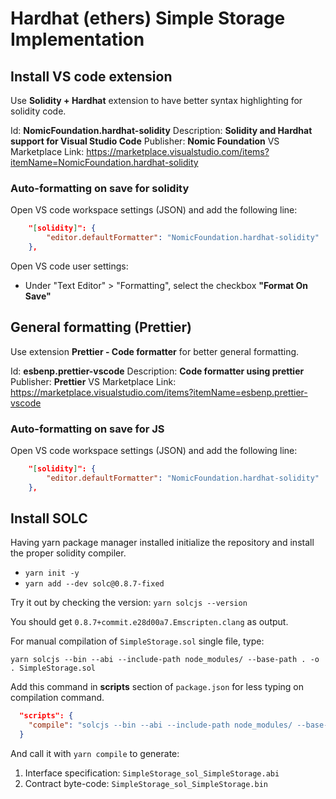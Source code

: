 # Hardhat (ethers) Simple Storage Implementation

## Install VS code extension

Use **Solidity + Hardhat** extension to have better syntax highlighting for solidity code.

Id: **NomicFoundation.hardhat-solidity**
Description: **Solidity and Hardhat support for Visual Studio Code**
Publisher: **Nomic Foundation**
VS Marketplace Link: <https://marketplace.visualstudio.com/items?itemName=NomicFoundation.hardhat-solidity>

### Auto-formatting on save for solidity

Open VS code workspace settings (JSON) and add the following line:

```json
    "[solidity]": {
        "editor.defaultFormatter": "NomicFoundation.hardhat-solidity"
    },
```

Open VS code user settings:

- Under "Text Editor" > "Formatting", select the checkbox **"Format On Save"**

## General formatting (Prettier)

Use extension **Prettier - Code formatter** for better general formatting.

Id: **esbenp.prettier-vscode**
Description: **Code formatter using prettier**
Publisher: **Prettier**
VS Marketplace Link: <https://marketplace.visualstudio.com/items?itemName=esbenp.prettier-vscode>

### Auto-formatting on save for JS

Open VS code workspace settings (JSON) and add the following line:

```json
    "[solidity]": {
        "editor.defaultFormatter": "NomicFoundation.hardhat-solidity"
    },
```

## Install SOLC

Having yarn package manager installed initialize the repository and install the proper solidity compiler.

- `yarn init -y`
- `yarn add --dev solc@0.8.7-fixed`

Try it out by checking the version: `yarn solcjs --version`

You should get `0.8.7+commit.e28d00a7.Emscripten.clang` as output.

For manual compilation of `SimpleStorage.sol` single file, type:

`yarn solcjs --bin --abi --include-path node_modules/ --base-path . -o . SimpleStorage.sol`

Add this command in **scripts** section of `package.json` for less typing on compilation command.

```json
  "scripts": {
    "compile": "solcjs --bin --abi --include-path node_modules/ --base-path . -o . SimpleStorage.sol"
  }
```

And call it with `yarn compile` to generate:

1. Interface specification: `SimpleStorage_sol_SimpleStorage.abi`
2. Contract byte-code: `SimpleStorage_sol_SimpleStorage.bin`
